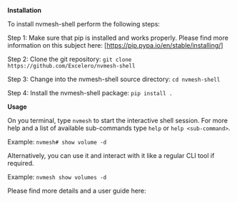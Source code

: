 **Installation**

To install nvmesh-shell perform the following steps:

Step 1:
Make sure that pip is installed and works properly.
Please find more information on this subject here: [https://pip.pypa.io/en/stable/installing/]

Step 2:
Clone the git repository:
`git clone https://github.com/Excelero/nvmesh-shell`

Step 3:
Change into the nvmesh-shell source directory:
`cd nvmesh-shell`

Step 4:
Install the nvmesh-shell package:
`pip install .`


**Usage**

On you terminal, type `nvmesh` to start the interactive shell
session. For more help and a list of available sub-commands type `help`
or `help <sub-command>`.

Example: `nvmesh# show volume -d`

Alternatively, you can use it and interact with it like a regular CLI
tool if required.

Example: `nvmesh show volumes -d`

Please find more details and a user guide here:
